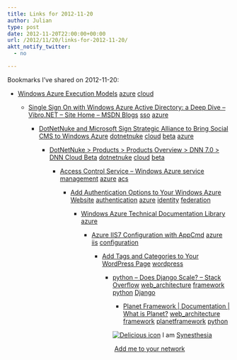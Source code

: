 ```yaml
---
title: Links for 2012-11-20
author: Julian
type: post
date: 2012-11-20T22:00:00+00:00
url: /2012/11/20/links-for-2012-11-20/
aktt_notify_twitter:
  - no

---
```

Bookmarks I&#8217;ve shared on 2012-11-20:

  * [Windows Azure Execution Models][1] 
    [azure][2] [cloud][3] </li> 
    
      * [Single Sign On with Windows Azure Active Directory: a Deep Dive &#8211; Vibro.NET &#8211; Site Home &#8211; MSDN Blogs][4] 
        [sso][5] [azure][2] </li> 
        
          * [DotNetNuke and Microsoft Sign Strategic Alliance to Bring Social CMS to Windows Azure][6] 
            [dotnetnuke][7] [cloud][3] [beta][8] [azure][2] </li> 
            
              * [DotNetNuke > Products > Products Overview > DNN 7.0 > DNN Cloud Beta][9] 
                [dotnetnuke][7] [cloud][3] [beta][8] </li> 
                
                  * [Access Control Service &#8211; Windows Azure service management][10] 
                    [azure][2] [acs][11] </li> 
                    
                      * [Add Authentication Options to Your Windows Azure Website][12] 
                        [authentication][13] [azure][2] [identity][14] [federation][15] </li> 
                        
                          * [Windows Azure Technical Documentation Library][16] 
                            [azure][2] </li> 
                            
                              * [Azure IIS7 Configuration with AppCmd][17] 
                                [azure][2] [iis][18] [configuration][19] </li> 
                                
                                  * [Add Tags and Categories to Your WordPress Page][20] 
                                    [wordpress][21] </li> 
                                    
                                      * [python &#8211; Does Django Scale? &#8211; Stack Overflow][22] 
                                        [web_architecture][23] [framework][24] [python][25] [Django][26] </li> 
                                        
                                          * [Planet Framework | Documentation | What is Planet?][27] 
                                            [web_architecture][23] [framework][24] [planetframework][28] [python][25] </li> </ul> 
                                            
                                            <p class="deliciouslink">
                                              <a href="http://del.icio.us/synesthesia" title="See all my bookmarks on del.icio.us"><img src="https://www.synesthesia.co.uk/images/deliciousicon.jpg" alt="Delicious icon" /></a>&nbsp;I am <a href="http://del.icio.us/synesthesia" title="See all my bookmarks on del.icio.us">Synesthesia</a>
                                            </p>
                                            
                                            <p class="deliciouslink">
                                              <a href="http://del.icio.us/network?add=synesthesia" title="Add me to your del.icio.us network"><img src="https://www.synesthesia.co.uk/images/add.gif" alt="" /></a>&nbsp;<a href="http://del.icio.us/network?add=synesthesia" title="Add me to your del.icio.us network">Add me to your network</a>
                                            </p>

 [1]: http://www.windowsazure.com/en-us/develop/net/fundamentals/compute/
 [2]: http://www.delicious.com/synesthesia/azure
 [3]: http://www.delicious.com/synesthesia/cloud
 [4]: http://blogs.msdn.com/b/vbertocci/archive/2012/07/12/single-sign-on-with-windows-azure-active-directory-a-deep-dive.aspx
 [5]: http://www.delicious.com/synesthesia/sso
 [6]: http://www.devproconnections.com/article/windows-azure-platform2/dotnetnuke-microsoft-windows-azure-144568
 [7]: http://www.delicious.com/synesthesia/dotnetnuke
 [8]: http://www.delicious.com/synesthesia/beta
 [9]: http://www.dotnetnuke.com/Products/Products-Overview/DNN-7.0/DNN-Cloud-Beta.aspx
 [10]: http://www.windowsazure.com/en-us/manage/services/other/manage-acs/
 [11]: http://www.delicious.com/synesthesia/acs
 [12]: http://www.devproconnections.com/article/windows-azure-platform2/azure-identity-federation-142581
 [13]: http://www.delicious.com/synesthesia/authentication
 [14]: http://www.delicious.com/synesthesia/identity
 [15]: http://www.delicious.com/synesthesia/federation
 [16]: http://msdn.microsoft.com/en-us/library/dd163896.aspx
 [17]: http://richardprodger.wordpress.com/2011/03/22/azure-iis7-configuration-with-appcmd/
 [18]: http://www.delicious.com/synesthesia/iis
 [19]: http://www.delicious.com/synesthesia/configuration
 [20]: http://shibashake.com/wordpress-theme/add-tags-and-categories-to-your-wordpress-page
 [21]: http://www.delicious.com/synesthesia/wordpress
 [22]: http://stackoverflow.com/questions/886221/does-django-scale
 [23]: http://www.delicious.com/synesthesia/web_architecture
 [24]: http://www.delicious.com/synesthesia/framework
 [25]: http://www.delicious.com/synesthesia/python
 [26]: http://www.delicious.com/synesthesia/Django
 [27]: http://www.planetframework.com/documentation/1.10/Getting-Started/What-is-Planet/
 [28]: http://www.delicious.com/synesthesia/planetframework